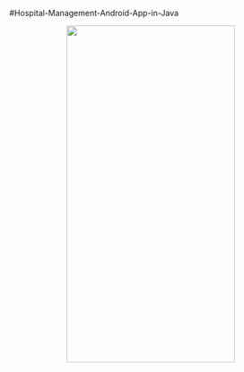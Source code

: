 #Hospital-Management-Android-App-in-Java
<p align="center">
<img src="https://user-images.githubusercontent.com/54215324/101052494-adb68880-35ac-11eb-9822-0727c74176e4.jpeg" width="300" height="600">
</p>

